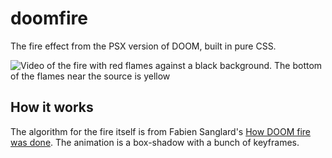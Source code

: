 doomfire
========

The fire effect from the PSX version of DOOM, built in pure CSS.

![Video of the fire with red flames against a black background. The bottom of the flames near the source is yellow](https://github.com/hencats/doomfire/raw/trunk/videos/demo-512x512.gif)

How it works
------------

The algorithm for the fire itself is from Fabien Sanglard's [How DOOM fire was done].
The animation is a box-shadow with a bunch of keyframes.



[How DOOM fire was done]: https://fabiensanglard.net/doom_fire_psx/


